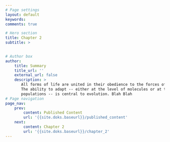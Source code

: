 ```yaml
---
# Page settings
layout: default
keywords:
comments: true

# Hero section
title: Chapter 2
subtitle: >  
    

# Author box
author:
    title: Summary
    title_url: ''
    external_url: false
    description: >
       All forms of life are united in their obedience to the forces of evolution.
       The ability to adapt -- either at the level of molecules or at the level of
       populations -- is central to evolution. Blah Blah 
# Page navigation
page_nav:
    prev:
        content: Published Content
        url: '{{site.doks.baseurl}}/published_content'
    next:
        content: Chapter 2
        url: '{{site.doks.baseurl}}/chapter_2'
---
```



